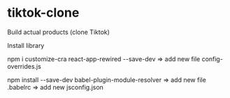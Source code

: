 # tiktok-clone
Build actual products (clone Tiktok)

Install library

npm i customize-cra react-app-rewired --save-dev
=> add new file config-overrides.js

npm install --save-dev babel-plugin-module-resolver 
=> add new file .babelrc
=> add new jsconfig.json 
